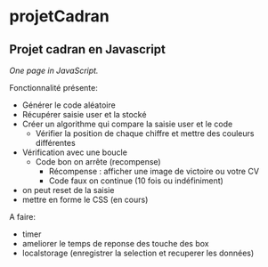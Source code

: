 # projetCadran
## Projet cadran en Javascript

*One page in JavaScript.*

Fonctionnalité présente: 
- Générer le code aléatoire
- Récupérer saisie user et la stocké
- Créer un algorithme qui compare la saisie user et le code
  - Vérifier la position de chaque chiffre et mettre des couleurs différentes
- Vérification avec une boucle 
  - Code bon on arrête (recompense)
    - Récompense : afficher une image de victoire ou votre CV
    - Code faux on continue (10 fois ou indéfiniment)
- on peut reset de la saisie
- mettre en forme le CSS (en cours)

A faire:
- timer
- ameliorer le temps de reponse des touche des box
- localstorage (enregistrer la selection et recuperer les données)

